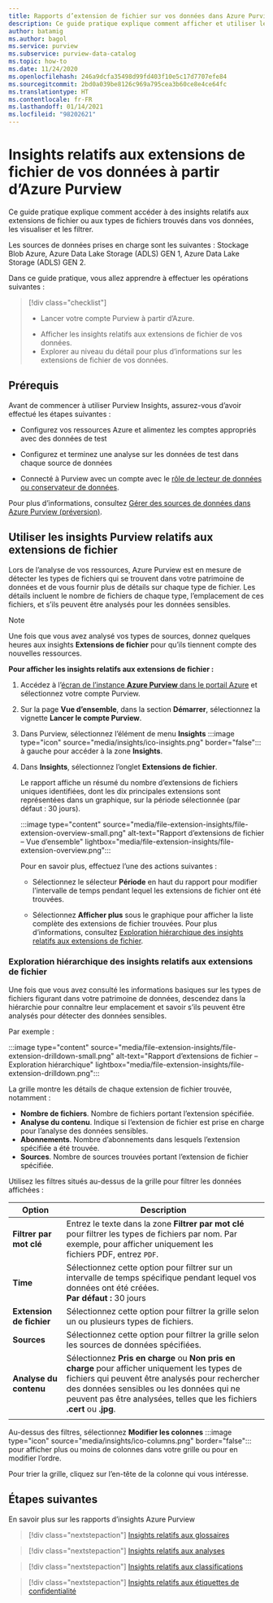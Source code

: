 ```yaml
---
title: Rapports d’extension de fichier sur vos données dans Azure Purview à l’aide de Purview Insights
description: Ce guide pratique explique comment afficher et utiliser les rapports d’extensions de fichier Purview sur vos données.
author: batamig
ms.author: bagol
ms.service: purview
ms.subservice: purview-data-catalog
ms.topic: how-to
ms.date: 11/24/2020
ms.openlocfilehash: 246a9dcfa35498d99fd403f10e5c17d7707efe84
ms.sourcegitcommit: 2bd0a039be8126c969a795cea3b60ce8e4ce64fc
ms.translationtype: HT
ms.contentlocale: fr-FR
ms.lasthandoff: 01/14/2021
ms.locfileid: "98202621"
---
```

# <a name="file-extension-insights-about-your-data-from-azure-purview"></a>Insights relatifs aux extensions de fichier de vos données à partir d’Azure Purview 

Ce guide pratique explique comment accéder à des insights relatifs aux extensions de fichier ou aux types de fichiers trouvés dans vos données, les visualiser et les filtrer.

Les sources de données prises en charge sont les suivantes : Stockage Blob Azure, Azure Data Lake Storage (ADLS) GEN 1, Azure Data Lake Storage (ADLS) GEN 2.

Dans ce guide pratique, vous allez apprendre à effectuer les opérations suivantes :
> [!div class="checklist"]
> * Lancer votre compte Purview à partir d’Azure. 
> - Afficher les insights relatifs aux extensions de fichier de vos données.
> - Explorer au niveau du détail pour plus d’informations sur les extensions de fichier de vos données.

## <a name="prerequisites"></a>Prérequis 

Avant de commencer à utiliser Purview Insights, assurez-vous d’avoir effectué les étapes suivantes :

- Configurez vos ressources Azure et alimentez les comptes appropriés avec des données de test

- Configurez et terminez une analyse sur les données de test dans chaque source de données

- Connecté à Purview avec un compte avec le [rôle de lecteur de données ou conservateur de données](catalog-permissions.md#azure-purviews-pre-defined-data-plane-roles).


Pour plus d’informations, consultez [Gérer des sources de données dans Azure Purview (préversion)](manage-data-sources.md).

## <a name="use-purview-file-extension-insights"></a>Utiliser les insights Purview relatifs aux extensions de fichier

Lors de l’analyse de vos ressources, Azure Purview est en mesure de détecter les types de fichiers qui se trouvent dans votre patrimoine de données et de vous fournir plus de détails sur chaque type de fichier. Les détails incluent le nombre de fichiers de chaque type, l’emplacement de ces fichiers, et s’ils peuvent être analysés pour les données sensibles.

> [!NOTE]
> Une fois que vous avez analysé vos types de sources, donnez quelques heures aux insights **Extensions de fichier** pour qu’ils tiennent compte des nouvelles ressources.

**Pour afficher les insights relatifs aux extensions de fichier :**

1. Accédez à l’[écran de l’instance **Azure Purview** dans le portail Azure](https://aka.ms/purviewportal) et sélectionnez votre compte Purview.

1. Sur la page **Vue d’ensemble**, dans la section **Démarrer**, sélectionnez la vignette **Lancer le compte Purview**.

1. Dans Purview, sélectionnez l’élément de menu **Insights** :::image type="icon" source="media/insights/ico-insights.png" border="false"::: à gauche pour accéder à la zone **Insights**.
    
1. Dans **Insights**, sélectionnez l’onglet **Extensions de fichier**.

    Le rapport affiche un résumé du nombre d’extensions de fichiers uniques identifiées, dont les dix principales extensions sont représentées dans un graphique, sur la période sélectionnée (par défaut : 30 jours).

    :::image type="content" source="media/file-extension-insights/file-extension-overview-small.png" alt-text="Rapport d’extensions de fichier – Vue d’ensemble" lightbox="media/file-extension-insights/file-extension-overview.png":::

    Pour en savoir plus, effectuez l’une des actions suivantes :

    - Sélectionnez le sélecteur **Période** en haut du rapport pour modifier l’intervalle de temps pendant lequel les extensions de fichier ont été trouvées.
    
    - Sélectionnez **Afficher plus** sous le graphique pour afficher la liste complète des extensions de fichier trouvées. Pour plus d’informations, consultez [Exploration hiérarchique des insights relatifs aux extensions de fichier](#file-extension-insights-drilldown). 

### <a name="file-extension-insights-drilldown"></a>Exploration hiérarchique des insights relatifs aux extensions de fichier

Une fois que vous avez consulté les informations basiques sur les types de fichiers figurant dans votre patrimoine de données, descendez dans la hiérarchie pour connaître leur emplacement et savoir s’ils peuvent être analysés pour détecter des données sensibles.

Par exemple :

:::image type="content" source="media/file-extension-insights/file-extension-drilldown-small.png" alt-text="Rapport d’extensions de fichier – Exploration hiérarchique" lightbox="media/file-extension-insights/file-extension-drilldown.png":::

La grille montre les détails de chaque extension de fichier trouvée, notamment :

- **Nombre de fichiers**. Nombre de fichiers portant l’extension spécifiée.
- **Analyse du contenu**. Indique si l’extension de fichier est prise en charge pour l’analyse des données sensibles.
- **Abonnements**. Nombre d’abonnements dans lesquels l’extension spécifiée a été trouvée.
- **Sources**. Nombre de sources trouvées portant l’extension de fichier spécifiée.



Utilisez les filtres situés au-dessus de la grille pour filtrer les données affichées :

|Option  |Description  |
|---------|---------|
|**Filtrer par mot clé**     |    Entrez le texte dans la zone **Filtrer par mot clé** pour filtrer les types de fichiers par nom. Par exemple, pour afficher uniquement les fichiers PDF, entrez `PDF`.     |
|**Time**        | Sélectionnez cette option pour filtrer sur un intervalle de temps spécifique pendant lequel vos données ont été créées. <br>**Par défaut :** 30 jours  |
|**Extension de fichier**     |Sélectionnez cette option pour filtrer la grille selon un ou plusieurs types de fichiers.        |
|**Sources**    |Sélectionnez cette option pour filtrer la grille selon les sources de données spécifiées. |
|**Analyse du contenu**     |Sélectionnez **Pris en charge** ou **Non pris en charge** pour afficher uniquement les types de fichiers qui peuvent être analysés pour rechercher des données sensibles ou les données qui ne peuvent pas être analysées, telles que les fichiers **.cert** ou **.jpg**. |
| | |

Au-dessus des filtres, sélectionnez **Modifier les colonnes** :::image type="icon" source="media/insights/ico-columns.png" border="false"::: pour afficher plus ou moins de colonnes dans votre grille ou pour en modifier l’ordre. 

Pour trier la grille, cliquez sur l’en-tête de la colonne qui vous intéresse.
## <a name="next-steps"></a>Étapes suivantes

En savoir plus sur les rapports d’insights Azure Purview
> [!div class="nextstepaction"]
> [Insights relatifs aux glossaires](glossary-insights.md)

> [!div class="nextstepaction"]
> [Insights relatifs aux analyses](scan-insights.md)

> [!div class="nextstepaction"]
> [Insights relatifs aux classifications](./classification-insights.md)

> [!div class="nextstepaction"]
> [Insights relatifs aux étiquettes de confidentialité](sensitivity-insights.md)

